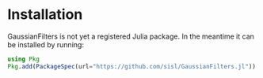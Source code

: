 # Installation

GaussianFilters is not yet a registered Julia package. In the meantime it can be installed by running:

```julia
using Pkg
Pkg.add(PackageSpec(url="https://github.com/sisl/GaussianFilters.jl"))
```
